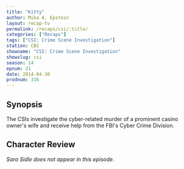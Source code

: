 ```yaml
---
title: "Kitty"
author: Mika A. Epstein
layout: recap-tv
permalink: /recaps/csi/:title/
categories: ["Recaps"]
tags: ["CSI: Crime Scene Investigation"]
station: CBS
showname: "CSI: Crime Scene Investigation"
showslug: csi
season: 14  
epnum: 21  
date: 2014-04-30
prodnum: 316  
---
```


## Synopsis

The CSIs investigate the cyber-related murder of a prominent casino owner's wife and receive help from the FBI's Cyber Crime Division.

## Character Review

_Sara Sidle does not appear in this episode._
